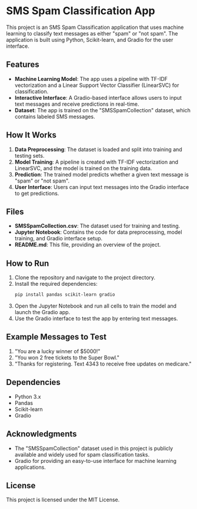 # SMS Spam Classification App

This project is an SMS Spam Classification application that uses machine learning to classify text messages as either "spam" or "not spam". The application is built using Python, Scikit-learn, and Gradio for the user interface.

## Features

- **Machine Learning Model**: The app uses a pipeline with TF-IDF vectorization and a Linear Support Vector Classifier (LinearSVC) for classification.
- **Interactive Interface**: A Gradio-based interface allows users to input text messages and receive predictions in real-time.
- **Dataset**: The app is trained on the "SMSSpamCollection" dataset, which contains labeled SMS messages.

## How It Works

1. **Data Preprocessing**: The dataset is loaded and split into training and testing sets.
2. **Model Training**: A pipeline is created with TF-IDF vectorization and LinearSVC, and the model is trained on the training data.
3. **Prediction**: The trained model predicts whether a given text message is "spam" or "not spam".
4. **User Interface**: Users can input text messages into the Gradio interface to get predictions.

## Files

- **SMSSpamCollection.csv**: The dataset used for training and testing.
- **Jupyter Notebook**: Contains the code for data preprocessing, model training, and Gradio interface setup.
- **README.md**: This file, providing an overview of the project.

## How to Run

1. Clone the repository and navigate to the project directory.
2. Install the required dependencies:
    ```bash
    pip install pandas scikit-learn gradio
    ```
3. Open the Jupyter Notebook and run all cells to train the model and launch the Gradio app.
4. Use the Gradio interface to test the app by entering text messages.

## Example Messages to Test

1. "You are a lucky winner of $5000!"
2. "You won 2 free tickets to the Super Bowl."
3. "Thanks for registering. Text 4343 to receive free updates on medicare."

## Dependencies

- Python 3.x
- Pandas
- Scikit-learn
- Gradio

## Acknowledgments

- The "SMSSpamCollection" dataset used in this project is publicly available and widely used for spam classification tasks.
- Gradio for providing an easy-to-use interface for machine learning applications.

## License

This project is licensed under the MIT License.